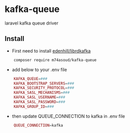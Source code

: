# kafka-queue
laravel kafka queue driver

## Install
* First need to install [edenhill/librdkafka](https://github.com/edenhill/librdkafka.git)
```bash
    composer require m74asoud/kafka-queue
```
* add below to your .env file
```php
    KAFKA_QUEUE=###
    KAFKA_BOOTSTRAP_SERVERS=###
    KAFKA_SECURITY_PROTOCOL=###
    KAFKA_SASL_MECHANISMS=###
    KAFKA_SASL_USERNAME=###
    KAFKA_SASL_PASSWORD=###
    KAFKA_GROUP_ID=###
```
* then update QUEUE_CONNECTION to kafka in .env file
```php
    QUEUE_CONNECTION=kafka
```
